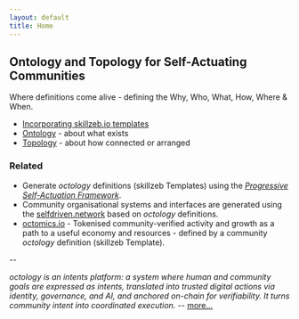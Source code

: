 ```yaml
---
layout: default
title: Home
---
```


## Ontology and Topology for Self-Actuating Communities

Where definitions come alive - defining the Why, Who, What, How, Where & When.

- [Incorporating skillzeb.io templates](https://skillzeb.io)
- [Ontology](/what-is-ontology/) - about what exists
- [Topology](/what-is-topology/) - about how connected or arranged

### Related
- Generate *octology* definitions (skillzeb Templates) using the *[Progressive Self-Actuation Framework](https://onboarding.selfdriven.foundation)*.
- Community organisational systems and interfaces are generated using the [selfdriven.network](https://selfdriven.network) based on *octology* definitions.
- [octomics.io](https://octomics.io) - Tokenised community-verified activity and growth as a path to a useful economy and resources - defined by a community *octology* definition (skillzeb Template).

--

<em>octology is an intents platform: a system where human and community goals are expressed as intents, translated into trusted digital actions via identity, governance, and AI, and anchored on-chain for verifiability. It turns community intent into coordinated execution.</em> -- [more...](/as-intents-platform/)
